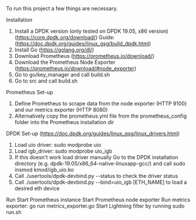 To run this project a few things are necessary.

Installation
1. Install a DPDK version (only tested on DPDK 19.05, x86 version)(https://core.dpdk.org/download/)
   Guide: (https://doc.dpdk.org/guides/linux_gsg/build_dpdk.html)
2. Install Go (https://golang.org/dl/)
3. Download Prometheus (https://prometheus.io/download/)
4. Download the Prometheus Node Exporter (https://prometheus.io/download/#node_exporter)
5. Go to go/key_manager and call build.sh
6. Go to src and call build.sh

Prometheus Set-up
1. Define Prometheus to scrape data from the node exporter (HTTP 9100) and our metrics exporter (HTTP 8080)
1. Alternatively copy the prometheus.yml file from the prometheus_config folder into the Prometheus installation dir

DPDK Set-up (https://doc.dpdk.org/guides/linux_gsg/linux_drivers.html)
1. Load uio driver: sudo modprobe uio
2. Load igb_driver: sudo modprobe uio_igb
3. If this doesn't work load driver manually
   Go to the DPDK installation directory (e.g. dpdk-19.05/x86_64-native-linuxapp-gcc/)
   and call sudo insmod kmod/igb_uio.ko
4. Call ./usertools/dpdk-devbind.py --status to check the driver status
5. Call ./usertools/dpdk-devbind.py --bind=uio_igb [ETH_NAME] to load a desired eth device

Run
Start Prometheus instance
Start Prometheus node exporter
Run metrics exporter: go run metrics_exporter.go
Start Lightning filter by running sudo run.sh
